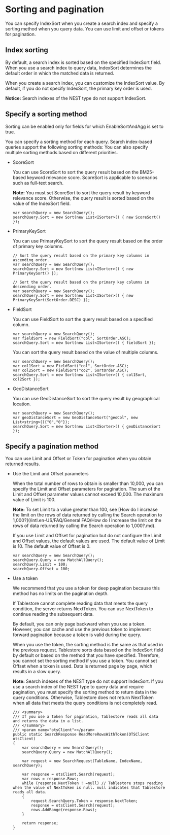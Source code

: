 # Sorting and pagination

You can specify IndexSort when you create a search index and specify a sorting method when you query data. You can use limit and offset or tokens for pagination.

## Index sorting

By default, a search index is sorted based on the specified IndexSort field. When you use a search index to query data, IndexSort determines the default order in which the matched data is returned.

When you create a search index, you can customize the IndexSort value. By default, if you do not specify IndexSort, the primary key order is used.

**Notice:** Search indexes of the NEST type do not support IndexSort.

## Specify a sorting method

Sorting can be enabled only for fields for which EnableSortAndAgg is set to true.

You can specify a sorting method for each query. Search index-based queries support the following sorting methods: You can also specify multiple sorting methods based on different priorities.

-   ScoreSort

    You can use ScoreSort to sort the query result based on the BM25-based keyword relevance score. ScoreSort is applicable to scenarios such as full-text search.

    **Note:** You must set ScoreSort to sort the query result by keyword relevance score. Otherwise, the query result is sorted based on the value of the IndexSort field.

    ```
    var searchQuery = new SearchQuery();
    searchQuery.Sort = new Sort(new List<ISorter>() { new ScoreSort() });
    ```

-   PrimaryKeySort

    You can use PrimaryKeySort to sort the query result based on the order of primary key columns.

    ```
    // Sort the query result based on the primary key columns in ascending order.
    var searchQuery = new SearchQuery();
    searchQuery.Sort = new Sort(new List<ISorter>() { new PrimaryKeySort() });
    
    // Sort the query result based on the primary key columns in descending order.
    var searchQuery = new SearchQuery();
    searchQuery.Sort = new Sort(new List<ISorter>() { new PrimaryKeySort(SortOrder.DESC) });
    ```

-   FieldSort

    You can use FieldSort to sort the query result based on a specified column.

    ```
    var searchQuery = new SearchQuery();
    var fieldSort = new FieldSort("col", SortOrder.ASC);
    searchQuery.Sort = new Sort(new List<ISorter>() { fieldSort });
    ```

    You can sort the query result based on the value of multiple columns.

    ```
    var searchQuery = new SearchQuery();
    var col1Sort = new FieldSort("col", SortOrder.ASC);
    var col2Sort = new FieldSort("co2", SortOrder.ASC);
    searchQuery.Sort = new Sort(new List<ISorter>() { col1Sort, col2Sort });
    ```

-   GeoDistanceSort

    You can use GeoDistanceSort to sort the query result by geographical location.

    ```
    var searchQuery = new SearchQuery();
    var geoDistanceSort = new GeoDistanceSort("geoCol", new List<string>(){"0","0"});
    searchQuery.Sort = new Sort(new List<ISorter>() { geoDistanceSort });
    ```


## Specify a pagination method

You can use Limit and Offset or Token for pagination when you obtain returned results.

-   Use the Limit and Offset parameters

    When the total number of rows to obtain is smaller than 10,000, you can specify the Limit and Offset parameters for pagination. The sum of the Limit and Offset parameter values cannot exceed 10,000. The maximum value of Limit is 100.

    **Note:** To set Limit to a value greater than 100, see [How do I increase the limit on the rows of data returned by calling the Search operation to 1,000?](/intl.en-US/FAQ/General FAQ/How do I increase the limit on the rows of data returned by calling the Search operation
         to 1,000?.md).

    If you use Limit and Offset for pagination but do not configure the Limit and Offset values, the default values are used. The default value of Limit is 10. The default value of Offset is 0.

    ```
    var searchQuery = new SearchQuery();
    searchQuery.Query = new MatchAllQuery();
    searchQuery.Limit = 100;
    searchQuery.Offset = 100;
    ```

-   Use a token

    We recommend that you use a token for deep pagination because this method has no limits on the pagination depth.

    If Tablestore cannot complete reading data that meets the query condition, the server returns NextToken. You can use NextToken to continue reading the subsequent data.

    By default, you can only page backward when you use a token. However, you can cache and use the previous token to implement forward pagination because a token is valid during the query.

    When you use the token, the sorting method is the same as that used in the previous request. Tablestore sorts data based on the IndexSort field by default or based on the method that you have specified. Therefore, you cannot set the sorting method if you use a token. You cannot set Offset when a token is used. Data is returned page by page, which results in a slow query.

    **Note:** Search indexes of the NEST type do not support IndexSort. If you use a search index of the NEST type to query data and require pagination, you must specify the sorting method to return data in the query conditions. Otherwise, Tablestore does not return NextToken when all data that meets the query conditions is not completely read.

    ```
    /// <summary>
    /// If you use a token for pagination, Tablestore reads all data and returns the data in a list.
    /// </summary>
    /// <param name="otsClient"></param>
    public static SearchResponse ReadMoreRowsWithToken(OTSClient otsClient)
    {
        var searchQuery = new SearchQuery();
        searchQuery.Query = new MatchAllQuery();
    
        var request = new SearchRequest(TableName, IndexName, searchQuery);
    
        var response = otsClient.Search(request);
        var rows = response.Rows;
        while (response.NextToken ! =null) // Tablestore stops reading when the value of NextToken is null. null indicates that Tablestore reads all data.
        {
            request.SearchQuery.Token = response.NextToken;
            response = otsClient.Search(request);
            rows.AddRange(response.Rows);
        }
    
        return response;
    }
    ```


